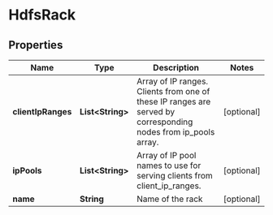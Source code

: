 
# HdfsRack

## Properties
Name | Type | Description | Notes
------------ | ------------- | ------------- | -------------
**clientIpRanges** | **List&lt;String&gt;** | Array of IP ranges. Clients from one of these IP ranges are served by corresponding nodes from ip_pools array. |  [optional]
**ipPools** | **List&lt;String&gt;** | Array of IP pool names to use for serving clients from client_ip_ranges. |  [optional]
**name** | **String** | Name of the rack |  [optional]



